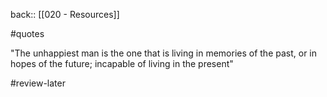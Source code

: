 back:: [[020 - Resources]]

#quotes


"The unhappiest man is the one that is living in memories of the past, or in hopes of the future; incapable of living in the present"

#review-later 